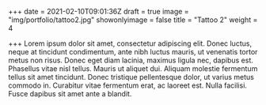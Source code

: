 +++
date = 2021-02-10T09:01:36Z
draft = true
image = "img/portfolio/tattoo2.jpg"
showonlyimage = false
title = "Tattoo 2"
weight = 4

+++
Lorem ipsum dolor sit amet, consectetur adipiscing elit. Donec luctus, neque at tincidunt condimentum, ante nibh luctus mauris, ut venenatis tortor metus non risus. Donec eget diam lacinia, maximus ligula nec, dapibus est. Phasellus vitae nisl tellus. Mauris ut aliquet dui. Aliquam molestie fermentum tellus sit amet tincidunt. Donec tristique pellentesque dolor, ut varius metus commodo in. Curabitur vitae fermentum erat, ac laoreet est. Nulla facilisi. Fusce dapibus sit amet ante a blandit.